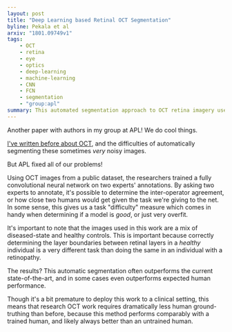 ```yaml
---
layout: post
title: "Deep Learning based Retinal OCT Segmentation"
byline: Pekala et al
arxiv: "1801.09749v1"
tags:
    - OCT
    - retina
    - eye
    - optics
    - deep-learning
    - machine-learning
    - CNN
    - FCN
    - segmentation
    - "group:apl"
summary: This automated segmentation approach to OCT retina imagery uses a fully connected convolutional neura network to improve upon existing state of the art algorithms.
---
```


Another paper with authors in my group at APL! We do cool things.

[I've written before about OCT](http://blog.jordan.matelsky.com/365papers/tag/#OCT), and the difficulties of automatically segmenting these sometimes _very_ noisy images.

But APL fixed all of our problems!

Using OCT images from a public dataset, the researchers trained a fully convolutional neural network on two experts' annotations. By asking two experts to annotate, it's possible to determine the inter-operator agreement, or how close two humans would get given the task we're giving to the net. In some sense, this gives us a task "difficulty" measure which comes in handy when determining if a model is _good_, or just very overfit.

It's important to note that the images used in this work are a mix of diseased-state and healthy controls. This is important because correctly determining the layer boundaries between retinal layers in a _healthy_ individual is a very different task than doing the same in an individual with a retinopathy.

The results? This automatic segmentation often outperforms the current state-of-the-art, and in some cases even outperforms expected human performance.

Though it's a bit premature to deploy this work to a clinical setting, this means that research OCT work requires dramatically less human ground-truthing than before, because this method performs comparably with a trained human, and likely always better than an untrained human.
